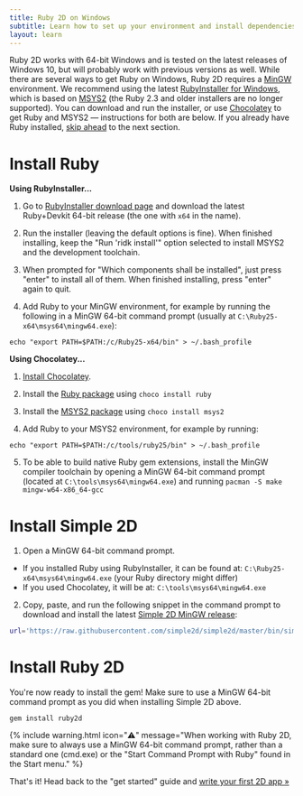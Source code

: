 ```yaml
---
title: Ruby 2D on Windows
subtitle: Learn how to set up your environment and install dependencies
layout: learn
---
```


Ruby 2D works with 64-bit Windows and is tested on the latest releases of Windows 10, but will probably work with previous versions as well. While there are several ways to get Ruby on Windows, Ruby 2D requires a [MinGW](https://en.wikipedia.org/wiki/MinGW) environment. We recommend using the latest [RubyInstaller for Windows](https://rubyinstaller.org), which is based on [MSYS2](http://www.msys2.org) (the Ruby 2.3 and older installers are no longer supported). You can download and run the installer, or use [Chocolatey](https://chocolatey.org) to get Ruby and MSYS2 — instructions for both are below. If you already have Ruby installed, [skip ahead](#installing-simple-2d) to the next section.

# Install Ruby

**Using RubyInstaller...**

1. Go to [RubyInstaller download page](https://rubyinstaller.org/downloads) and download the latest Ruby+Devkit 64-bit release (the one with `x64` in the name).

2. Run the installer (leaving the default options is fine). When finished installing, keep the "Run 'ridk install'" option selected to install MSYS2 and the development toolchain.

3. When prompted for "Which components shall be installed", just press "enter" to install all of them. When finished installing, press "enter" again to quit.

4. Add Ruby to your MinGW environment, for example by running the following in a MinGW 64-bit command prompt (usually at `C:\Ruby25-x64\msys64\mingw64.exe`):
```
echo "export PATH=$PATH:/c/Ruby25-x64/bin" > ~/.bash_profile
```

**Using Chocolatey...**

1. [Install Chocolatey](https://chocolatey.org/install).

2. Install the [Ruby package](https://chocolatey.org/packages/ruby) using `choco install ruby`

3. Install the [MSYS2 package](https://chocolatey.org/packages/msys2) using `choco install msys2`

4. Add Ruby to your MSYS2 environment, for example by running:
```
echo "export PATH=$PATH:/c/tools/ruby25/bin" > ~/.bash_profile
```

5. To be able to build native Ruby gem extensions, install the MinGW compiler toolchain by opening a MinGW 64-bit command prompt (located at `C:\tools\msys64\mingw64.exe`) and running `pacman -S make mingw-w64-x86_64-gcc`

# Install Simple 2D

1. Open a MinGW 64-bit command prompt.
  - If you installed Ruby using RubyInstaller, it can be found at:
  `C:\Ruby25-x64\msys64\mingw64.exe` (your Ruby directory might differ)
  - If you used Chocolatey, it will be at:
  `C:\tools\msys64\mingw64.exe`

2. Copy, paste, and run the following snippet in the command prompt to download and install the latest [Simple 2D MinGW release](https://github.com/simple2d/simple2d/releases/latest):
```bash
url='https://raw.githubusercontent.com/simple2d/simple2d/master/bin/simple2d.sh'; which curl > /dev/null && cmd='curl -fsSL' || cmd='wget -qO -'; bash <($cmd $url) install
```

# Install Ruby 2D

You're now ready to install the gem! Make sure to use a MinGW 64-bit command prompt as you did when installing Simple 2D above.

```
gem install ruby2d
```

{% include warning.html icon="⚠️" message="When working with Ruby 2D, make sure to always use a MinGW 64-bit command prompt, rather than a standard one (cmd.exe) or the \"Start Command Prompt with Ruby\" found in the Start menu." %}

That's it! Head back to the "get started" guide and [write your first 2D app »](/learn/get-started#writing-your-first-2d-app)
